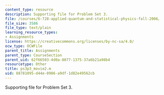 ```yaml
---
content_type: resource
description: Supporting file for Problem Set 3.
file: /courses/6-728-applied-quantum-and-statistical-physics-fall-2006/88781095d44e0986a9df1d82e49562cb_ps3p3_movie2.m
file_size: 3586
file_type: text/plain
learning_resource_types:
- Assignments
license: https://creativecommons.org/licenses/by-nc-sa/4.0/
ocw_type: OCWFile
parent_title: Assignments
parent_type: CourseSection
parent_uid: 62f66503-4d0a-8077-1375-37a6b21a98b4
resourcetype: Other
title: ps3p3_movie2.m
uid: 88781095-d44e-0986-a9df-1d82e49562cb
---
```

Supporting file for Problem Set 3.